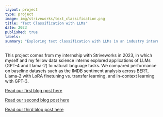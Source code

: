 ```yaml
---
layout: project
type: project
image: img/striveworks/text_classification.png
title: "Text Classification with LLMs"
date: 2023
published: true
labels:
summary: "Exploring text classification with LLMs in an industry internship"
---
```


This project comes from my internship with Striveworks in 2023, in which myself and my fellow data science interns explored applications of LLMs (GPT-4 and Llama-2) to natural language tasks. We compared performance on baseline datasets such as the IMDB sentiment analysis across BERT, Llama-2 with LoRA finetuning vs. transfer learning, and in-context learning with GPT-3.

[Read our first blog post here](https://www.striveworks.com/blog/unsupervised-text-classification-how-to-use-llms-to-categorize-natural-language-data?utm_campaign=2024%20Q1&utm_content=281777154&utm_medium=social&utm_source=linkedin&hss_channel=lcp-21524007)

[Read our second blog post here](https://www.striveworks.com/blog/llms-for-text-classification-a-guide-to-supervised-learning?utm_content=279299225&utm_medium=social&utm_source=linkedin&hss_channel=lcp-21524007)

[Read our third blog post here](https://www.striveworks.com/blog/text-classification-with-llms-a-roundup-of-the-best-methods?utm_campaign=2024%20Q1&utm_content=285617458&utm_medium=social&utm_source=linkedin&hss_channel=lcp-21524007)
